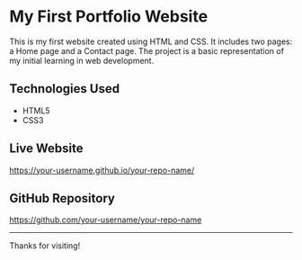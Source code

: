 # My First Portfolio Website

This is my first website created using HTML and CSS. It includes two pages: a Home page and a Contact page. The project is a basic representation of my initial learning in web development.

## Technologies Used

- HTML5  
- CSS3

## Live Website

https://your-username.github.io/your-repo-name/

## GitHub Repository

https://github.com/your-username/your-repo-name

---

Thanks for visiting!
